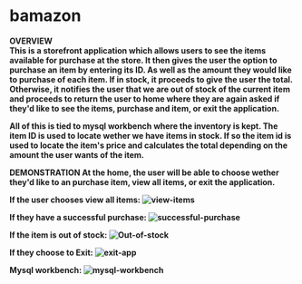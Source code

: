 # bamazon
<b>OVERVIEW<b>
  <br>
This is a storefront application which allows users to see the items available for purchase at the store. 
It then gives the user the option to purchase an item by entering its ID. As well as the amount they would like to purchase of each item.
If in stock, it proceeds to give the user the total. Otherwise, it notifies the user that we are out of stock of the current item and proceeds to return the user to home where they are again asked if they'd like to see the items, purchase and item, or exit the application.

All of this is tied to mysql workbench where the inventory is kept. The item ID is used to locate wether we have items in stock. If so the item id is used to locate the item's price and calculates the total depending on the amount the user wants of the item.

DEMONSTRATION
At the home, the user will be able to choose wether they'd like to an purchase item, view all items, or exit the application. 

If the user chooses view all items:
![view-items](https://github.com/Yenseydm/bamazon/blob/master/all%20items.gif)

If they have a successful purchase:
![successful-purchase](https://github.com/Yenseydm/bamazon/blob/master/successful-p.gif)

If the item is out of stock:
![Out-of-stock](https://github.com/Yenseydm/bamazon/blob/master/outofstock.gif)

If they choose to Exit:
![exit-app](https://github.com/Yenseydm/bamazon/blob/master/exit.gif)

Mysql workbench:
![mysql-workbench](https://github.com/Yenseydm/bamazon/blob/master/mysql.gif)

